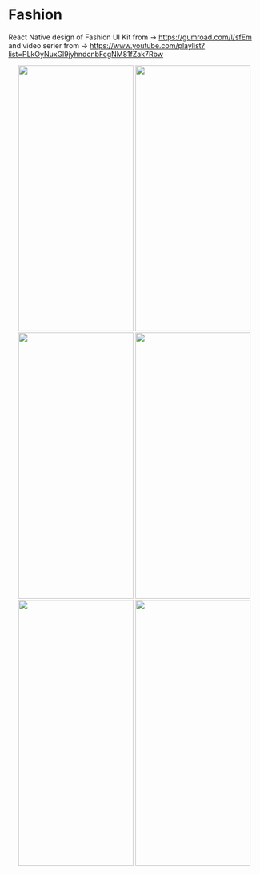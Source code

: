 # Fashion
React Native design of Fashion UI Kit from -> https://gumroad.com/l/sfEm and video serier from -> https://www.youtube.com/playlist?list=PLkOyNuxGl9jyhndcnbFcgNM81fZak7Rbw
<p align="center">
  <img src="https://user-images.githubusercontent.com/26281251/104370184-8a79e400-552f-11eb-9153-06c1eda388f4.jpeg" width="230" height="530" >
  <img src="https://user-images.githubusercontent.com/26281251/104370192-8fd72e80-552f-11eb-8d33-d6acb49c6c8b.jpeg" width="230" height="530" >
  <img src="https://user-images.githubusercontent.com/26281251/104370188-8d74d480-552f-11eb-8d9f-59366640ff33.jpeg" width="230" height="530" >
  <img src="https://user-images.githubusercontent.com/26281251/104370191-8ea60180-552f-11eb-9f23-9ec593b06fb8.jpeg" width="230" height="530" >
  <img src="https://user-images.githubusercontent.com/26281251/105294391-6ae75900-5bca-11eb-8b61-47a5467cc0fa.jpeg" width="230" height="530" >
  <img src="https://user-images.githubusercontent.com/26281251/105294416-6c188600-5bca-11eb-95e1-685eca6465d8.jpeg" width="230" height="530" >
</p>
